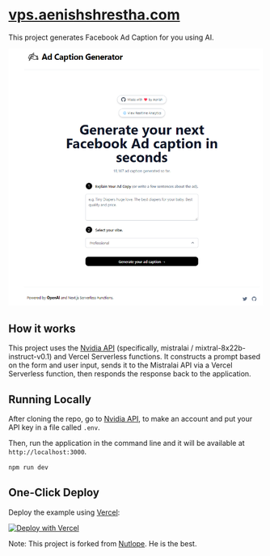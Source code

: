 # [vps.aenishshrestha.com](https://www.vps.aenishshrestha.com/)

This project generates Facebook Ad Caption for you using AI.

[![Facebook Ad Caption Generator](./public/screenshot.png)](https://www.vps.aenishshrestha.com)

## How it works

This project uses the [Nvidia API](https://build.nvidia.com/mistralai/mixtral-8x22b-instruct?signin=true&api-key=true) (specifically, mistralai / mixtral-8x22b-instruct-v0.1) and Vercel Serverless functions. It constructs a prompt based on the form and user input, sends it to the Mistralai API via a Vercel Serverless function, then responds the response back to the application.

## Running Locally

After cloning the repo, go to [Nvidia API](https://build.nvidia.com/mistralai/mixtral-8x22b-instruct?signin=true&api-key=true), to make an account and put your API key in a file called `.env`.

Then, run the application in the command line and it will be available at `http://localhost:3000`.

```bash
npm run dev
```

## One-Click Deploy

Deploy the example using [Vercel](https://vercel.com?utm_source=github&utm_medium=readme&utm_campaign=vercel-examples):

[![Deploy with Vercel](https://vercel.com/button)](https://vercel.com/new/clone?repository-url=https://github.com/AenishShrestha/twitterbio_serverless&env=OPENAI_API_KEY&project-name=facebook-ad-caption-generator&repo-name=facebookadcaption)

Note: This project is forked from [Nutlope](https://github.com/Nutlope/twitterbio.git). He is the best. 
